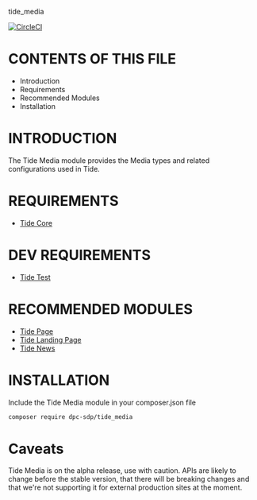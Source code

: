 tide_media

[![CircleCI](https://circleci.com/gh/dpc-sdp/tide_media.svg?style=svg&circle-token=e72645e20f29a30c96c75bf7614aba515e34de72)](https://circleci.com/gh/dpc-sdp/tide_media)


# CONTENTS OF THIS FILE

* Introduction
* Requirements
* Recommended Modules
* Installation

# INTRODUCTION
The Tide Media module provides the Media types and related configurations used in Tide.

# REQUIREMENTS
* [Tide Core](https://github.com/dpc-sdp/tide_core)

# DEV REQUIREMENTS
* [Tide Test](https://github.com/dpc-sdp/tide_test)

# RECOMMENDED MODULES
* [Tide Page](https://github.com/dpc-sdp/tide_page)
* [Tide Landing Page](https://github.com/dpc-sdp/tide_landing_page)
* [Tide News](https://github.com/dpc-sdp/tide_news)

# INSTALLATION
Include the Tide Media module in your composer.json file
```bash
composer require dpc-sdp/tide_media
```

# Caveats

Tide Media is on the alpha release, use with caution. APIs are likely to change before the stable version, that there will be breaking changes and that we're not supporting it for external production sites at the moment.
